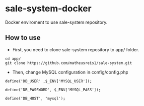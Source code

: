 # sale-system-docker
Docker enviroment to use sale-system repository.

## How to use

- First, you need to clone sale-system repository to app/ folder.
```
cd app/
git clone https://github.com/matheusreis1/sale-system.git
```

- Then, change MySQL configuration in config/config.php
```
define('DB_USER' ,$_ENV['MYSQL_USER']);

define('DB_PASSWORD', $_ENV['MYSQL_PASS']);

define('DB_HOST', 'mysql');
```
